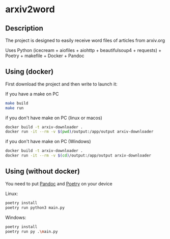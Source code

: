 # arxiv2word

## Description

The project is designed to easily receive word files of articles from arxiv.org

Uses Python (icecream + aiofiles + aiohttp + beautifulsoup4 + requests) + Poetry + makefile + Docker + Pandoc

## Using (docker)

First download the project and then write to launch it:

If you have a make on PC

```bash
make build
make run
```

if you don't have make on PC (linux or macos)

```bash
docker build -t arxiv-downloader .
docker run -it --rm -v $(pwd)/output:/app/output arxiv-downloader
```

if you don't have make on PC (Windows)

```bash
docker build -t arxiv-downloader .
docker run -it --rm -v $(cd)/output:/app/output arxiv-downloader
```

## Using (without docker)

You need to put [Pandoc](https://pandoc.org/installing.html) and [Poetry](https://python-poetry.org/docs/) on your device

Linux:

```bash
poetry install
poetry run python3 main.py
```

Windows:

```bash
poetry install
poetry run py .\main.py
```
